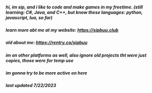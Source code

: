 ##### hi, im sip, and i like to code and make games in my freetime. (still learning: C#, Java, and C++, but know these languages: python, javascript, lua, so far)

##### learn more abt me at my website: https://sipbuu.club

##### old about me: https://rentry.co/sipbuu

##### im on other platforms as well, also ignore old projects tht were just copies, those were for temp use

##### im gonna try to be more active on here 

##### last updated 7/22/2023

